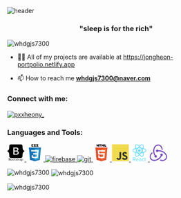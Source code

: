 ![header](https://capsule-render.vercel.app/api?type=soft&&&color=87ceeb&height=150&section=header&text=Welcome!,%20I'm%20JongHeon!&&fontColor=ffffff&fontSize=60&animation=blink)
<h3 align="center">"sleep is for the rich"</h3>

<p align="left"> <img src="https://komarev.com/ghpvc/?username=whdgjs7300&label=Profile%20views&color=0e75b6&style=flat" alt="whdgjs7300" /> </p>

- 👨‍💻 All of my projects are available at https://jongheon-portpolio.netlify.app

- 📫 How to reach me **whdgjs7300@naver.com**

<h3 align="left">Connect with me:</h3>
<p align="left">
<a href="https://instagram.com/pxxheony_" target="_blank"><img align="center" src="https://raw.githubusercontent.com/rahuldkjain/github-profile-readme-generator/master/src/images/icons/Social/instagram.svg" alt="pxxheony_" height="30" width="40" /></a>
</p>

<h3 align="left">Languages and Tools:</h3>
<p align="left"> <a href="https://getbootstrap.com" target="_blank" rel="noreferrer"> <img src="https://raw.githubusercontent.com/devicons/devicon/master/icons/bootstrap/bootstrap-plain-wordmark.svg" alt="bootstrap" width="40" height="40"/> </a> <a href="https://www.w3schools.com/css/" target="_blank" rel="noreferrer"> <img src="https://raw.githubusercontent.com/devicons/devicon/master/icons/css3/css3-original-wordmark.svg" alt="css3" width="40" height="40"/> </a> <a href="https://firebase.google.com/" target="_blank" rel="noreferrer"> <img src="https://www.vectorlogo.zone/logos/firebase/firebase-icon.svg" alt="firebase" width="40" height="40"/> </a> <a href="https://git-scm.com/" target="_blank" rel="noreferrer"> <img src="https://www.vectorlogo.zone/logos/git-scm/git-scm-icon.svg" alt="git" width="40" height="40"/> </a> <a href="https://www.w3.org/html/" target="_blank" rel="noreferrer"> <img src="https://raw.githubusercontent.com/devicons/devicon/master/icons/html5/html5-original-wordmark.svg" alt="html5" width="40" height="40"/> </a> <a href="https://developer.mozilla.org/en-US/docs/Web/JavaScript" target="_blank" rel="noreferrer"> <img src="https://raw.githubusercontent.com/devicons/devicon/master/icons/javascript/javascript-original.svg" alt="javascript" width="40" height="40"/> </a> <a href="https://reactjs.org/" target="_blank" rel="noreferrer"> <img src="https://raw.githubusercontent.com/devicons/devicon/master/icons/react/react-original-wordmark.svg" alt="react" width="40" height="40"/> </a> <a href="https://redux.js.org" target="_blank" rel="noreferrer"> <img src="https://raw.githubusercontent.com/devicons/devicon/master/icons/redux/redux-original.svg" alt="redux" width="40" height="40"/> </a> </p>

<p><img align="left" src="https://github-readme-stats.vercel.app/api/top-langs?username=whdgjs7300&show_icons=true&locale=en&layout=compact" alt="whdgjs7300" /></p>

<p>&nbsp;<img align="center" src="https://github-readme-stats.vercel.app/api?username=whdgjs7300&show_icons=true&locale=en" alt="whdgjs7300" /></p>

<p><img align="center" src="https://github-readme-streak-stats.herokuapp.com/?user=whdgjs7300&" alt="whdgjs7300" /></p>
